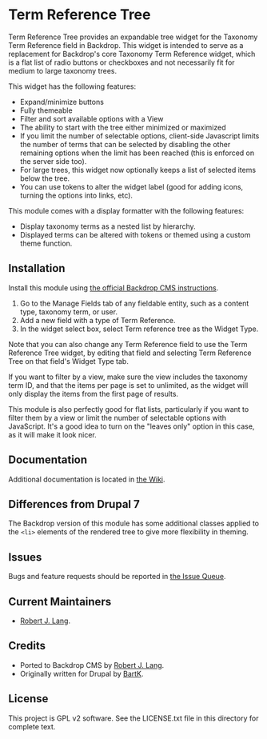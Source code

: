 Term Reference Tree
======================

Term Reference Tree provides an expandable tree widget for the Taxonomy Term Reference field in Backdrop. This widget is intended to serve as a replacement for Backdrop's core Taxonomy Term Reference widget, which is a flat list of radio buttons or checkboxes and not necessarily fit for medium to large taxonomy trees.

This widget has the following features:

* Expand/minimize buttons
* Fully themeable
* Filter and sort available options with a View
* The ability to start with the tree either minimized or maximized
* If you limit the number of selectable options, client-side Javascript limits the number of terms that can be selected by disabling the other remaining options when the limit has been reached (this is enforced on the server side too).
* For large trees, this widget now optionally keeps a list of selected items below the tree.
* You can use tokens to alter the widget label (good for adding icons, turning the options into links, etc).

This module comes with a display formatter with the following features:

* Display taxonomy terms as a nested list by hierarchy.
* Displayed terms can be altered with tokens or themed using a custom theme function.

Installation
------------

Install this module using [the official Backdrop CMS instructions](  https://backdropcms.org/guide/modules).

1. Go to the Manage Fields tab of any fieldable entity, such as a content type, taxonomy term, or user.
2. Add a new field with a type of Term Reference.
3. In the widget select box, select Term reference tree as the Widget Type.

Note that you can also change any Term Reference field to use the Term Reference Tree widget, by editing that field and selecting Term Reference Tree on that field's Widget Type tab.

If you want to filter by a view, make sure the view includes the taxonomy term ID, and that the items per page is set to unlimited, as the widget will only display the items from the first page of results.

This module is also perfectly good for flat lists, particularly if you want to filter them by a view or limit the number of selectable options with JavaScript. It's a good idea to turn on the "leaves only" option in this case, as it will make it look nicer.

Documentation
-------------

Additional documentation is located in [the Wiki](https://github.com/backdrop-contrib/term_reference_tree/wiki/Documentation).

Differences from Drupal 7
-------------------------

The Backdrop version of this module has some additional classes applied to the `<li>` elements of the rendered tree to give more flexibility in theming.

Issues
------

Bugs and feature requests should be reported in [the Issue Queue](https://github.com/backdrop-contrib/term_reference_tree/issues).

Current Maintainers
-------------------

- [Robert J. Lang](https://github.com/bugfolder).

Credits
-------

- Ported to Backdrop CMS by [Robert J. Lang](https://github.com/bugfolder).
- Originally written for Drupal by [BartK](https://www.drupal.org/u/bartk).

License
-------

This project is GPL v2 software.
See the LICENSE.txt file in this directory for complete text.


